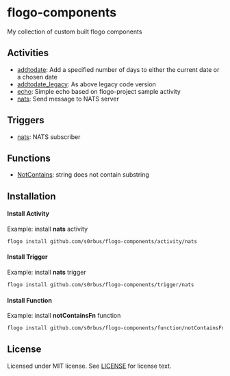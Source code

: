 # flogo-components
My collection of custom built flogo components

## Activities
* [addtodate](activity/addtodate): Add a specified number of days to either the current date or a chosen date
* [addtodate_legacy](activity/addtodate_legacy): As above legacy code version
* [echo](activity/echo): Simple echo based on flogo-project sample activity
* [nats](activity/nats): Send message to NATS server

## Triggers
* [nats](trigger/nats): NATS subscriber

## Functions
* [NotContains](trigger/notContainsFn): string does not contain substring

## Installation

#### Install Activity
Example: install **nats** activity
```bash
flogo install github.com/s0rbus/flogo-components/activity/nats
```

#### Install Trigger
Example: install **nats** trigger
```bash
flogo install github.com/s0rbus/flogo-components/trigger/nats
```

#### Install Function
Example: install **notContainsFn** function
```bash
flogo install github.com/s0rbus/flogo-components/function/notContainsFn
```

## License
Licensed under MIT license. See [LICENSE](License) for license text.


